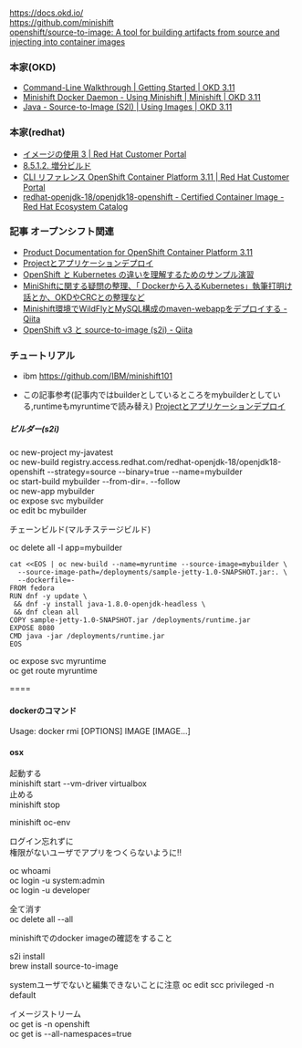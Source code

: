 ###
https://docs.okd.io/  
https://github.com/minishift  
[openshift/source-to-image: A tool for building artifacts from source and injecting into container images](https://github.com/openshift/source-to-image)  

### 本家(OKD)
- [Command-Line Walkthrough | Getting Started | OKD 3.11](https://docs.okd.io/3.11/getting_started/developers_cli.html)  
- [Minishift Docker Daemon - Using Minishift | Minishift | OKD 3.11](https://docs.okd.io/3.11/minishift/using/docker-daemon.html)  
- [Java - Source-to-Image (S2I) | Using Images | OKD 3.11](https://docs.okd.io/3.11/using_images/s2i_images/java.html#s2i-images-java-deploy-applications-from-source)  

### 本家(redhat)
- [イメージの使用 3 | Red Hat Customer Portal](https://access.redhat.com/documentation/ja-jp/openshift_online/3/html-single/using_images/index#using-images-s2i-images-java)  
- [8.5.1.2. 増分ビルド](https://access.redhat.com/documentation/ja-jp/openshift_container_platform/3.11/html/developer_guide/builds)  
- [CLI リファレンス OpenShift Container Platform 3.11 | Red Hat Customer Portal](https://access.redhat.com/documentation/ja-jp/openshift_container_platform/3.11/html-single/cli_reference/index)  
- [redhat-openjdk-18/openjdk18-openshift - Certified Container Image - Red Hat Ecosystem Catalog](https://catalog.redhat.com/software/containers/redhat-openjdk-18/openjdk18-openshift/58ada5701fbe981673cd6b10?container-tabs=overview&gti-tabs=unauthenticated)  

### 記事 オープンシフト関連
- [Product Documentation for OpenShift Container Platform 3.11](https://access.redhat.com/documentation/ja-jp/openshift_container_platform/3.11/)  
- [Projectとアプリケーションデプロイ](https://thinkit.co.jp/article/15696?page=0%2C1)  
- [OpenShift と Kubernetes の違いを理解するためのサンプル演習](https://developer.ibm.com/jp/technologies/containers/tutorials/examples-differentiate-openshift-kubernetes/)  
- [MiniShiftに関する疑問の整理、「 Dockerから入るKubernetes」執筆打明け話とか、OKDやCRCとの整理など](https://qiita.com/MahoTakara/items/3c1c208640518e832660)  
- [Minishift環境でWildFlyとMySQL構成のmaven-webappをデプロイする - Qiita](https://qiita.com/zaki-lknr/items/867d858ccb7430521a8a) 
- [OpenShift v3 と source-to-image (s2i) - Qiita](https://qiita.com/nak3/items/6407c01cc2d1f153c0f1)  

### チュートリアル
- ibm
https://github.com/IBM/minishift101  

- この記事参考(記事内ではbuilderとしているところをmybuilderとしている,runtimeもmyruntimeで読み替え)
[Projectとアプリケーションデプロイ](https://thinkit.co.jp/article/15696?page=0%2C1)  

##### ビルダー(s2i)
oc new-project my-javatest  
oc new-build registry.access.redhat.com/redhat-openjdk-18/openjdk18-openshift --strategy=source --binary=true --name=mybuilder  
oc start-build mybuilder --from-dir=. --follow  
oc new-app mybuilder  
oc expose svc mybuilder  
oc edit bc mybuilder  


チェーンビルド(マルチステージビルド)

oc delete all -l app=mybuilder  

```
cat <<EOS | oc new-build --name=myruntime --source-image=mybuilder \
  --source-image-path=/deployments/sample-jetty-1.0-SNAPSHOT.jar:. \
  --dockerfile=-
FROM fedora
RUN dnf -y update \
 && dnf -y install java-1.8.0-openjdk-headless \
 && dnf clean all
COPY sample-jetty-1.0-SNAPSHOT.jar /deployments/runtime.jar
EXPOSE 8080
CMD java -jar /deployments/runtime.jar
EOS
```  
oc expose svc myruntime  
oc get route myruntime  

====
#### dockerのコマンド
Usage:	docker rmi [OPTIONS] IMAGE [IMAGE...]  

#### osx
起動する  
minishift start --vm-driver virtualbox  
止める  
minishift stop  

minishift oc-env  

ログイン忘れずに  
権限がないユーザでアプリをつくらないように!!  

oc whoami  
oc login -u system:admin  
oc login -u developer  

全て消す  
oc delete all --all  


minishiftでのdocker imageの確認をすること  

s2i install  
brew install source-to-image  

systemユーザでないと編集できないことに注意
oc edit scc privileged -n default  

イメージストリーム  
oc get is -n openshift  
oc get is --all-namespaces=true  


